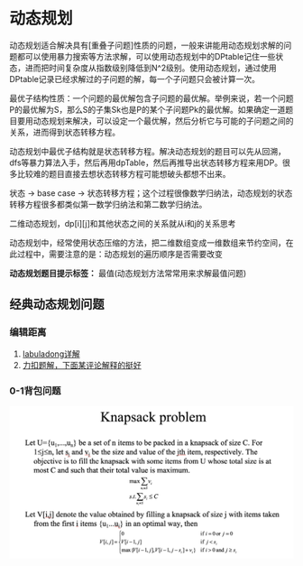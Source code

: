 # 动态规划

动态规划适合解决具有[重叠子问题]性质的问题，一般来讲能用动态规划求解的问题都可以使用暴力搜索等方法求解，可以使用动态规划中的DPtable记住一些状态，进而把时间复杂度从指数级别降低到N^2级别。使用动态规划，通过使用DPtable记录已经求解过的子问题的解，每一个子问题只会被计算一次。

最优子结构性质：一个问题的最优解包含子问题的最优解。举例来说，若一个问题P的最优解为S，那么S的子集Sk也是P的某个子问题Pk的最优解。如果确定一道题目要用动态规划来解决，可以设定一个最优解，然后分析它与可能的子问题之间的关系，进而得到状态转移方程。

动态规划中最优子结构就是状态转移方程。解决动态规划的题目可以先从回溯，dfs等暴力算法入手，然后再用dpTable，然后再推导出状态转移方程来用DP。很多比较难的题目直接去想状态转移方程可能想破头都想不出来。

状态 -> base case -> 状态转移方程；这个过程很像数学归纳法，动态规划的状态转移方程很多都类似第一数学归纳法和第二数学归纳法。

二维动态规划，dp\[i\][j]和其他状态之间的关系就从i和j的关系思考

动态规划中，经常使用状态压缩的方法，把二维数组变成一维数组来节约空间，在此过程中，需要注意的是：动态规划的遍历顺序是否需要改变

**动态规划题目提示标签：** 最值(动态规划方法常常用来求解最值问题)

## 经典动态规划问题

### 编辑距离

1. [labuladong详解](https://labuladong.gitee.io/algo/3/25/78/)
2. [力扣题解，下面某评论解释的挺好](https://leetcode-cn.com/problems/edit-distance/solution/bian-ji-ju-chi-by-leetcode-solution/)

### 0-1背包问题

![0-1背包问题动态规划状态转移方程](../imageSet/0-1pack.png)
